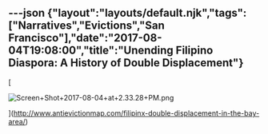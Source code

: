 ---json
{"layout":"layouts/default.njk","tags":["Narratives","Evictions","San Francisco"],"date":"2017-08-04T19:08:00","title":"Unending Filipino Diaspora: A History of Double Displacement"}
---

[

![Screen+Shot+2017-08-04+at+2.33.28+PM.png](https://images.squarespace-cdn.com/content/v1/52b7d7a6e4b0b3e376ac8ea2/1514059698866-ZVXCK1WGYD3RL2OBTRJP/ke17ZwdGBToddI8pDm48kAr_hkrY9Pp2FTFxK4NmbAoUqsxRUqqbr1mOJYKfIPR7LoDQ9mXPOjoJoqy81S2I8N_N4V1vUb5AoIIIbLZhVYxCRW4BPu10St3TBAUQYVKcRg98ckWXeVexxDJxWqYmDmrSMDplG_d3kdKCLDc9tvyZHL-cK1h6jczjSqBVBG9e/Screen%2BShot%2B2017-08-04%2Bat%2B2.33.28%2BPM.png)

](http://www.antievictionmap.com/filipinx-double-displacement-in-the-bay-area/)